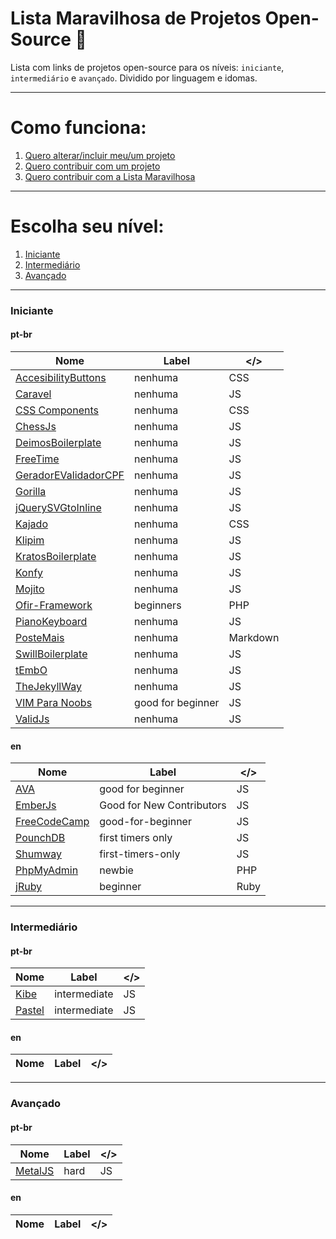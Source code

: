 # Lista Maravilhosa de Projetos Open-Source :dancer:

Lista com links de projetos open-source para os níveis: `iniciante`, `intermediário` e `avançado`. Dividido por linguagem e idomas.

---
# Como funciona:
1. [Quero alterar/incluir meu/um projeto](https://github.com/camilatigre/listamaravilhosaopensource/blob/master/meu-projeto.md)
2. [Quero contribuir com um projeto](https://github.com/camilatigre/listamaravilhosaopensource/blob/master/contribuindo.md)
3. [Quero contribuir com a Lista Maravilhosa](https://github.com/camilatigre/listamaravilhosaopensource/blob/master/contribuindo-lista.md) 

---


# Escolha seu nível:
1. [Iniciante](https://github.com/camilatigre/listamaravilhosaopensource#iniciante) 
2. [Intermediário](https://github.com/camilatigre/listamaravilhosaopensource#intermediário)
3. [Avançado](https://github.com/camilatigre/listamaravilhosaopensource#avançado)

---

### Iniciante
#### pt-br
Nome | Label | </> 
---- | ---- | ----
[AccesibilityButtons](https://github.com/tiagoporto/accessibility-buttons) | nenhuma | CSS
[Caravel](https://github.com/caravel-tool/caravel) | nenhuma | JS
[CSS Components](https://github.com/LFeh/css-components) | nenhuma | CSS
[ChessJs](https://github.com/LFeh/chess) | nenhuma | JS
[DeimosBoilerplate](https://github.com/ribeiroevandro/deimos-boilerplate) | nenhuma | JS
[FreeTime](https://github.com/free-time/) | nenhuma | JS
[GeradorEValidadorCPF](https://github.com/tiagoporto/gerador-validador-cpf) | nenhuma | JS
[Gorilla](https://github.com/floripajs/gorilla) | nenhuma | JS
[jQuerySVGtoInline](https://github.com/tiagoporto/jquery-svg-to-inline) | nenhuma | JS
[Kajado](https://github.com/kajado) | nenhuma | CSS
[Klipim](https://github.com/floripajs/klipim) | nenhuma | JS
[KratosBoilerplate](https://github.com/LFeh/kratos-boilerplate) | nenhuma | JS
[Konfy](https://github.com/guantanamo/konfy) | nenhuma | JS 
[Mojito](https://github.com/floripajs/mojito) | nenhuma | JS
[Ofir-Framework](https://github.com/valdiney/Ofir_Framework-0.1) | beginners | PHP
[PianoKeyboard](https://github.com/LFeh/piano) | nenhuma | JS
[PosteMais](https://github.com/frontendbr/poste-mais) | nenhuma | Markdown
[SwillBoilerplate](https://github.com/tiagoporto/swill-boilerplate) | nenhuma | JS
[tEmbO](https://github.com/guisouza/tEmbO) | nenhuma | JS
[TheJekyllWay](https://github.com/thejekyllway) | nenhuma | JS
[VIM Para Noobs](https://github.com/woliveiras/vimparanoobs) | good for beginner | JS
[ValidJs](https://github.com/dleitee/valid.js) | nenhuma | JS



#### en
Nome | Label | </>  
---- | ---- | ----
[AVA](https://github.com/avajs/ava/labels/good%20for%20beginner) | good for beginner | JS
[EmberJs](https://github.com/emberjs/ember.js/labels/Good%20for%20New%20Contributors) | Good for New Contributors | JS
[FreeCodeCamp](https://github.com/mozilla/shumway/labels/good-for-beginner) | good-for-beginner | JS
[PounchDB](https://github.com/pouchdb/pouchdb/labels/first%20timers%20only) | first timers only | JS
[Shumway](https://github.com/FreeCodeCamp/FreeCodeCamp/labels/first-timers-only) | first-timers-only | JS
[PhpMyAdmin](https://github.com/phpmyadmin/phpmyadmin/labels/newbie) | newbie | PHP 
[jRuby](https://github.com/jruby/jruby/labels/beginner) | beginner | Ruby 

---


### Intermediário
#### pt-br
Nome | Label | </> 
---- | ---- | ----
[Kibe](https://github.com/woliveiras/kibe) | intermediate | JS
[Pastel](https://github.com/woliveiras/pastel) | intermediate | JS

#### en
Nome | Label | </>  
---- | ---- | ----


---


### Avançado
#### pt-br
Nome | Label | </> 
---- | ---- | ----
[MetalJS](https://github.com/metal/metal.js) | hard | JS

#### en
Nome | Label | </>  
---- | ---- | ----

